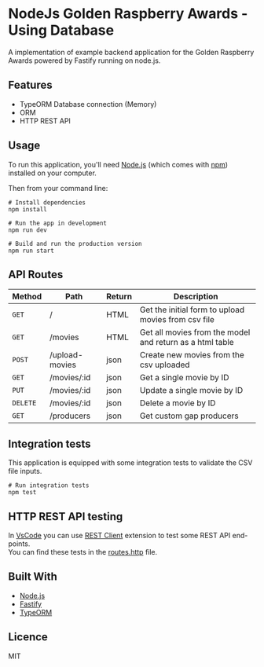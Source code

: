 # NodeJs Golden Raspberry Awards - Using Database

A implementation of example backend application for the Golden Raspberry Awards powered by Fastify running on node.js.

## Features

 - TypeORM Database connection (Memory)
 - ORM
 - HTTP REST API
 
## Usage

To run this application, you'll need [Node.js](https://nodejs.org/en/) (which comes with [npm](https://www.npmjs.com/)) installed on your computer.

Then from your command line:

```
# Install dependencies
npm install

# Run the app in development
npm run dev

# Build and run the production version
npm run start
```

## API Routes

| Method | Path | Return | Description |
|---|---|---|---|
| `GET` | / | HTML | Get the initial form to upload movies from csv file |
| `GET` | /movies | HTML | Get all movies from the model and return as a html table |
| `POST` | /upload-movies | json | Create new movies from the csv uploaded |
| `GET` | /movies/:id | json | Get a single movie by ID |
| `PUT` | /movies/:id | json | Update a single movie by ID |
| `DELETE` | /movies/:id | json | Delete a movie by ID |
| `GET` | /producers | json | Get custom gap producers |

## Integration tests

This application is equipped with some integration tests to validate the CSV file inputs.

```
# Run integration tests
npm test
```

## HTTP REST API testing

In [VsCode](https://code.visualstudio.com/) you can use [REST Client](https://marketplace.visualstudio.com/items?itemName=humao.rest-client) extension to test some REST API end-points.<br />
You can find these tests in the [routes.http](routes.http) file.

## Built With

 - [Node.js](https://nodejs.org/en/)
 - [Fastify](https://fastify.dev/)
 - [TypeORM](https://typeorm.io/)

## Licence

MIT
